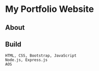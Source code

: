 # My Portfolio Website 
## About 


## Build 
    HTML, CSS, Bootstrap, JavaScript
    Node.js, Express.js
    AOS

    


